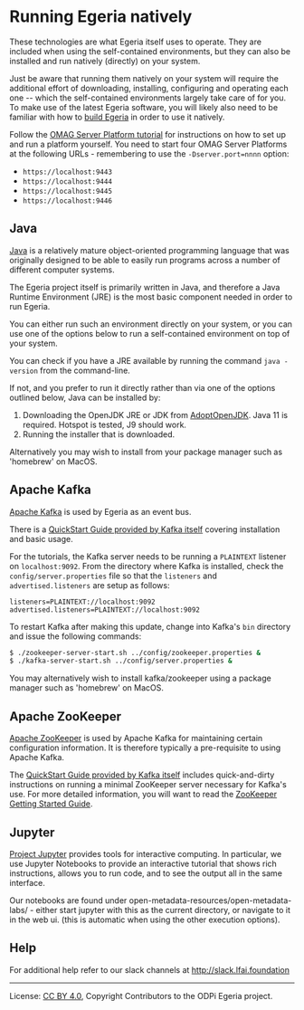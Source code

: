 <!-- SPDX-License-Identifier: CC-BY-4.0 -->
<!-- Copyright Contributors to the ODPi Egeria project. -->

# Running Egeria natively

These technologies are what Egeria itself uses to operate. They are included when using the
self-contained environments, but they can also be installed and run natively (directly)
on your system.

Just be aware that running them natively on your system will require the additional effort of downloading, installing,
configuring and operating each one -- which the self-contained environments largely take care of for you. To make use
of the latest Egeria software, you will likely also need to be familiar with how to [build Egeria](building.md) in
order to use it natively.

Follow the [OMAG Server Platform tutorial](../omag-server-tutorial/task-starting-the-omag-server-platform.md)
for instructions on how to set up and run a platform yourself.
You need to start four OMAG Server Platforms at the following URLs - remembering to use the `-Dserver.port=nnnn` option:

- `https://localhost:9443`
- `https://localhost:9444`
- `https://localhost:9445`
- `https://localhost:9446`

## Java

[Java](https://www.java.com) is a relatively mature object-oriented programming language that was
originally designed to be able to easily run programs across a number of different computer systems.

The Egeria project itself is primarily written in Java, and therefore a Java Runtime Environment (JRE)
is the most basic component needed in order to run Egeria.

You can either run such an environment directly on your system, or you can use one of the options
below to run a self-contained environment on top of your system.

You can check if you have a JRE available by running the command `java -version` from the command-line.

If not, and you prefer to run it directly rather than via one of the options outlined below,
Java can be installed by:

1. Downloading the OpenJDK JRE or JDK from [AdoptOpenJDK](https://adoptopenjdk.net). Java 11 is required. Hotspot is tested, J9 should work.
1. Running the installer that is downloaded.

Alternatively you may wish to install from your package manager such as 'homebrew' on MacOS.

## Apache Kafka

[Apache Kafka](https://kafka.apache.org) is used by Egeria as an event bus.

There is a [QuickStart Guide provided by Kafka itself](https://kafka.apache.org/quickstart) covering
installation and basic usage.

For the tutorials, the Kafka server needs to be running a `PLAINTEXT` listener on `localhost:9092`. From the directory
where Kafka is installed, check the `config/server.properties` file so that the `listeners` and `advertised.listeners`
are setup as follows:

```text
listeners=PLAINTEXT://localhost:9092
advertised.listeners=PLAINTEXT://localhost:9092
```

To restart Kafka after making this update, change into Kafka's `bin` directory and issue the following commands:

```bash
$ ./zookeeper-server-start.sh ../config/zookeeper.properties &
$ ./kafka-server-start.sh ../config/server.properties &
```

You may alternatively wish to install kafka/zookeeper using a package manager such as 'homebrew' on MacOS.
## Apache ZooKeeper

[Apache ZooKeeper](https://zookeeper.apache.org) is used by Apache Kafka for maintaining certain configuration
information. It is therefore typically a pre-requisite to using Apache Kafka.

The [QuickStart Guide provided by Kafka itself](https://kafka.apache.org/quickstart) includes quick-and-dirty
instructions on running a minimal ZooKeeper server necessary for Kafka's use. For more detailed information,
you will want to read the [ZooKeeper Getting Started Guide](https://zookeeper.apache.org/doc/current/zookeeperStarted.html).

## Jupyter

[Project Jupyter](https://jupyter.org) provides tools for interactive computing. In particular, we use
Jupyter Notebooks to provide an interactive tutorial that shows rich instructions, allows you to run
code, and to see the output all in the same interface.

Our notebooks are found under open-metadata-resources/open-metadata-labs/ - either start jupyter with this as the current
directory, or navigate to it in the web ui. (this is automatic when using the other execution options).

## Help

For additional help refer to our slack channels at http://slack.lfai.foundation


----
License: [CC BY 4.0](https://creativecommons.org/licenses/by/4.0/),
Copyright Contributors to the ODPi Egeria project.
